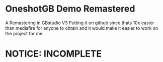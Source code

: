 # OneshotGB Demo Remastered
A Remastering in GBstudio V3
Putting it on github since thats 10x easier than mediafire for anyone to obtain and it would make it easier to work on the project for me.
# NOTICE: INCOMPLETE
